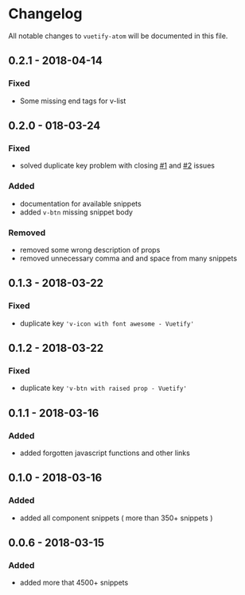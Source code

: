 # Changelog
All notable changes to `vuetify-atom` will be documented in this file.

## 0.2.1 - 2018-04-14
### Fixed
- Some missing end tags for v-list

## 0.2.0 - 018-03-24
### Fixed
- solved duplicate key problem with closing [#1](https://github.com/vuetifyjs/vuetify-atom/issues/1) and [#2](https://github.com/vuetifyjs/vuetify-atom/issues/2) issues
### Added
- documentation for available snippets
- added `v-btn` missing snippet body
### Removed
- removed some wrong description of props
- removed unnecessary comma and  and space from many snippets

## 0.1.3 - 2018-03-22
### Fixed
- duplicate key `'v-icon with font awesome - Vuetify'`
## 0.1.2 - 2018-03-22
### Fixed
- duplicate key `'v-btn with raised prop - Vuetify'`

## 0.1.1 - 2018-03-16
### Added
- added forgotten javascript functions and other links

## 0.1.0 - 2018-03-16
### Added
- added all component snippets ( more than 350+ snippets )

## 0.0.6 - 2018-03-15
### Added
- added more that 4500+ snippets
